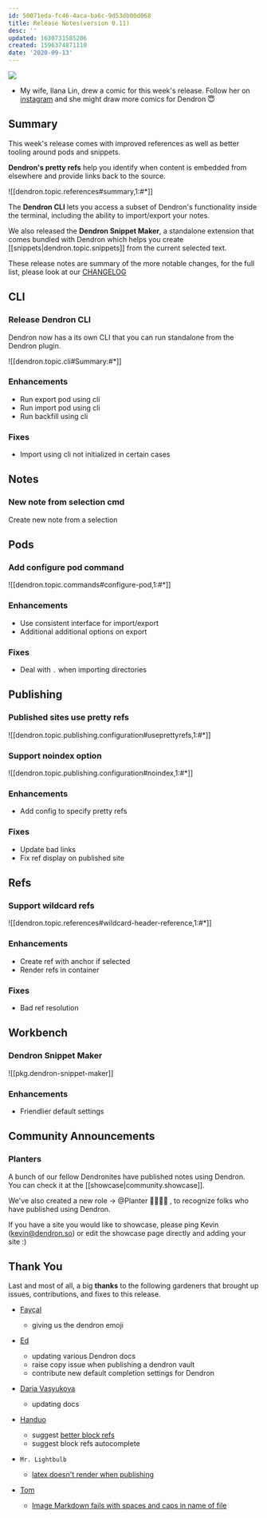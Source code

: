 ```yaml
---
id: 50071eda-fc46-4aca-ba6c-9d53db00d068
title: Release Notes(version 0.11)
desc: ''
updated: 1630731585206
created: 1596374871110
date: '2020-09-13'
---
```

![](https://foundation-prod-assetspublic53c57cce-8cpvgjldwysl.s3-us-west-2.amazonaws.com/assets/images/comic.1.png)

- My wife, Ilana Lin, drew a comic for this week's release. Follow her on [instagram](https://www.instagram.com/accidentalflower/) and she might draw more comics for Dendron 😇

## Summary

This week's release comes with improved references as well as better tooling around pods and snippets. 

**Dendron's pretty refs** help you identify when content is embedded from elsewhere and provide links back to the source. 

![[dendron.topic.references#summary,1:#*]] 

The **Dendron CLI** lets you access a subset of Dendron's functionality inside the terminal, including the ability to import/export your notes. 

We also released the **Dendron Snippet Maker**, a standalone extension that comes bundled with Dendron which helps you create [[snippets|dendron.topic.snippets]] from the current selected text.

These release notes are summary of the more notable changes, for the full list, please look at our [CHANGELOG](https://github.com/dendronhq/dendron/blob/master/CHANGELOG.md)

## CLI

### Release Dendron CLI

Dendron now has a its own CLI that you can run standalone from the Dendron plugin.

![[dendron.topic.cli#Summary:#*]]

### Enhancements

- Run export pod using cli
- Run import pod using cli
- Run backfill using cli

### Fixes

- Import using cli not initialized in certain cases 

## Notes

### New note from selection cmd

Create new note from a selection 

## Pods

### Add configure pod command

![[dendron.topic.commands#configure-pod,1:#*]]

### Enhancements

- Use consistent interface for import/export
- Additional additional options on export
   

### Fixes

- Deal with `.` when importing directories 

## Publishing

### Published sites use pretty refs

![[dendron.topic.publishing.configuration#useprettyrefs,1:#*]]

### Support noindex option

![[dendron.topic.publishing.configuration#noindex,1:#*]]

### Enhancements

- Add config to specify pretty refs

### Fixes

- Update bad links 
- Fix ref display on published site 

## Refs

### Support wildcard refs

![[dendron.topic.references#wildcard-header-reference,1:#*]]

### Enhancements

- Create ref with anchor if selected
- Render refs in container

### Fixes

- Bad ref resolution  

## Workbench

### Dendron Snippet Maker

![[pkg.dendron-snippet-maker]]

### Enhancements

- Friendlier default settings

## Community Announcements

### Planters

A bunch of our fellow Dendronites have published notes using Dendron. You can check it at the [[showcase|community.showcase]].

We've also created a new role -> @Planter :man_farmer::woman_farmer: , to recognize folks who have published using Dendron.

If you have a site you would like to showcase, please ping Kevin ([kevin@dendron.so](mailto:kevin@dendron.so)) or edit the showcase page directly and adding your site :)

## Thank You

Last and most of all, a big **thanks** to the following gardeners that brought up issues, contributions, and fixes to this release.

- [Fayçal](https://github.com/d3vr)
  - giving us the dendron emoji

- [Ed](https://github.com/ens100)
  - updating various Dendron docs
  - raise copy issue when publishing a dendron vault
  - contribute new default completion settings for Dendron

- [Daria Vasyukova](https://github.com/gereleth)
  - updating docs

- [Handuo](https://github.com/zhanghanduo)
  - suggest [better block refs](https://github.com/dendronhq/dendron/issues/174)
  - suggest block refs autocomplete 

- `Mr. Lightbulb`
  - [latex doesn't render when publishing](https://github.com/dendronhq/dendron/issues/195)

- [Tom](https://github.com/peanutputter)
  - [Image Markdown fails with spaces and caps in name of file](https://github.com/dendronhq/dendron/issues/200)

